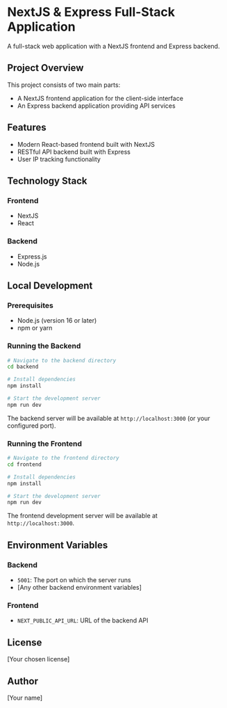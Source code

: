 # NextJS & Express Full-Stack Application

A full-stack web application with a NextJS frontend and Express backend.

## Project Overview

This project consists of two main parts:
- A NextJS frontend application for the client-side interface
- An Express backend application providing API services

## Features

- Modern React-based frontend built with NextJS
- RESTful API backend built with Express
- User IP tracking functionality

## Technology Stack

### Frontend
- NextJS
- React


### Backend
- Express.js
- Node.js


## Local Development

### Prerequisites
- Node.js (version 16 or later)
- npm or yarn

### Running the Backend
```bash
# Navigate to the backend directory
cd backend

# Install dependencies
npm install

# Start the development server
npm run dev
```

The backend server will be available at `http://localhost:3000` (or your configured port).

### Running the Frontend
```bash
# Navigate to the frontend directory
cd frontend

# Install dependencies
npm install

# Start the development server
npm run dev
```

The frontend development server will be available at `http://localhost:3000`.

## Environment Variables

### Backend
- `5001`: The port on which the server runs
- [Any other backend environment variables]

### Frontend
- `NEXT_PUBLIC_API_URL`: URL of the backend API


## License

[Your chosen license]

## Author

[Your name]
